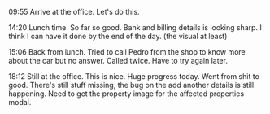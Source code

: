 09:55
Arrive at the office. Let's do this.

14:20
Lunch time. So far so good. Bank and billing details is looking sharp. 
I think I can have it done by the end of the day. (the visual at least)

15:06
Back from lunch. Tried to call Pedro from the shop to know more about the car but no answer. Called twice. Have to try again later.

18:12
Still at the office. This is nice.
Huge progress today. Went from shit to good.
There's still stuff missing, the bug on the add another details is still happening.
Need to get the property image for the affected properties modal.


